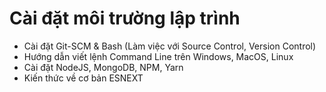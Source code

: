 # Cài đặt môi trường lập trình

- Cài đặt Git-SCM & Bash (Làm việc với Source Control, Version Control)
- Hướng dẫn viết lệnh Command Line trên Windows, MacOS, Linux
- Cài đặt NodeJS, MongoDB, NPM, Yarn
- Kiến thức về cơ bản ESNEXT
